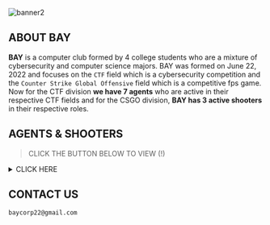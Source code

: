 <p align="center">

![banner2](https://user-images.githubusercontent.com/70703371/190202431-0d290b4a-e26e-41d9-983d-7643280f0712.png)

</p>

## ABOUT BAY

**BAY** is a computer club formed by 4 college students who are a mixture of cybersecurity and computer science majors. BAY was formed on June 22, 2022 and focuses on the `CTF` field which is a cybersecurity competition and the `Counter Strike Global Offensive` field which is a competitive fps game. Now for the CTF division **we have 7 agents** who are active in their respective CTF fields and for the CSGO division, **BAY has 3 active shooters** in their respective roles.



## AGENTS & SHOOTERS

> CLICK THE BUTTON BELOW TO VIEW (!)
<details>

<summary> CLICK HERE </summary>
<br>  

|BAY - CTF DIVISION|
|:----------------:|  

|USERNAME|HELD STREAM|Profession(s)|
|:------:|:---------:|:--------:|
|[jon-brandy](https://github.com/jon-brandy)|Web Exploitation - Forensic - Binary Exploitation|College Student - Researcher|
|[Q](https://github.com/tkxldk)|Cryptography - Forensic|College Student - Designer|
|[RioFerdinand25](https://github.com/RioFerdinand25)|Forensic|College Student|
|[Antonyous10](https://github.com/Antonyous10)|Cryptography|College Student|
|[PlasmaRing](https://github.com/PlasmaRing)|Reverse Engineering - Cryptography|College Student - Entrepreneur|
|[stephanchandra](https://github.com/stephanchandra)|Binary Exploitation|College Student - Mentor|
|[SSV132](https://github.com/SSV132)|Forensic - Reverse Engineering|College Student - Web Developer|

|BAY - CSGO DIVISION|
|:-----------------:| 

|USERNAME|ROLES|
|:------:|:---------:|
|[jon-brandy](https://github.com/jon-brandy)|IGL - AWPer|
|[RioFerdinand25](https://github.com/RioFerdinand25)|AWPer - Lurker|
|[PlasmaRing](https://github.com/PlasmaRing)|Entry Fragger - Support|


</details>

## CONTACT US

```
baycorp22@gmail.com
```
